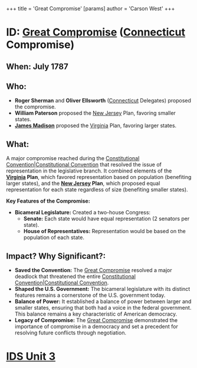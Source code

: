 +++
 title = 'Great Compromise'
[params]
	author = 'Carson West'
+++
# ID: [Great Compromise](./../great-compromise/) ([Connecticut](./../connecticut/) Compromise)
## When: July 1787 
## Who: 
* **Roger Sherman** and **Oliver Ellsworth** ([Connecticut](./../connecticut/) Delegates) proposed the compromise.
* **William Paterson** proposed the [New Jersey](./../new-jersey/) Plan, favoring smaller states.
* **[James Madison](./../james-madison/)** proposed the [Virginia](./../virginia/) Plan, favoring larger states.

## What:
A major compromise reached during the [Constitutional Convention](./../constitutional-convention/)|[Constitutional Convention](./../constitutional-convention/) that resolved the issue of representation in the legislative branch. It combined elements of the **[Virginia](./../virginia/) Plan**, which favored representation based on population (benefiting larger states), and the **[New Jersey](./../new-jersey/) Plan**, which proposed equal representation for each state regardless of size (benefiting smaller states).

**Key Features of the Compromise:**

* **Bicameral Legislature:**  Created a two-house Congress:
    * **Senate:** Each state would have equal representation (2 senators per state).
    * **House of Representatives:** Representation would be based on the population of each state. 

## Impact? Why Significant?: 
* **Saved the Convention:** The [Great Compromise](./../great-compromise/) resolved a major deadlock that threatened the entire [Constitutional Convention](./../constitutional-convention/)|[Constitutional Convention](./../constitutional-convention/).
* **Shaped the U.S. Government:**  The bicameral legislature with its distinct features remains a cornerstone of the U.S. government today. 
* **Balance of Power:** It established a balance of power between larger and smaller states, ensuring that both had a voice in the federal government. This balance remains a key characteristic of American democracy. 
* **Legacy of Compromise:** The [Great Compromise](./../great-compromise/) demonstrated the importance of compromise in a democracy and set a precedent for resolving future conflicts through negotiation. 

# [IDS Unit 3](./../ids-unit-3/)